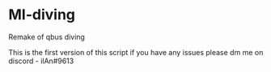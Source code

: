 # MI-diving
Remake of qbus diving

This is the first version of this script
if you have any issues please dm me on discord - ilAn#9613
